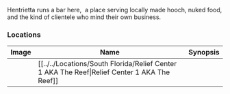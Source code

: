 Hentrietta runs a bar here,  a place serving locally made hooch, nuked food, and the kind of clientele who mind their own business.

### Locations

| Image | Name   | Synopsis |
| ----- | ------ | -------- |
|       | [[../../Locations/South Florida/Relief Center 1 AKA The Reef\|Relief Center 1 AKA The Reef]] |         |